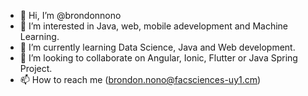 - 👋 Hi, I’m @brondonnono
- 👀 I’m interested in Java, web, mobile adevelopment and Machine Learning.
- 🌱 I’m currently learning Data Science, Java and Web development. 
- 💞️ I’m looking to collaborate on Angular, Ionic, Flutter or Java Spring Project.
- 📫 How to reach me (brondon.nono@facsciences-uy1.cm)

<!---
brondonnono/brondonnono is a ✨ special ✨ repository because its `README.md` (this file) appears on your GitHub profile.
You can click the Preview link to take a look at your changes.
--->
